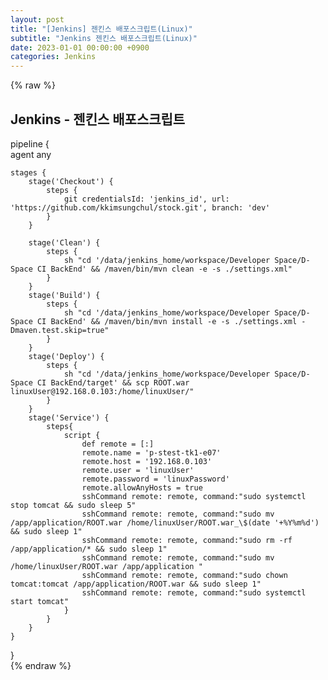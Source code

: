 ```yaml
---  
layout: post  
title: "[Jenkins] 젠킨스 배포스크립트(Linux)"  
subtitle: "Jenkins 젠킨스 배포스크립트(Linux)"  
date: 2023-01-01 00:00:00 +0900  
categories: Jenkins  
---  
```

{% raw %}  
## Jenkins - 젠킨스 배포스크립트  
  
pipeline {  
    agent any  
  
    stages {  
        stage('Checkout') {  
            steps {  
                git credentialsId: 'jenkins_id', url: 'https://github.com/kkimsungchul/stock.git', branch: 'dev'  
            }  
        }  
  
        stage('Clean') {  
            steps {  
				sh "cd '/data/jenkins_home/workspace/Developer Space/D-Space CI BackEnd' && /maven/bin/mvn clean -e -s ./settings.xml"  
            }  
        }  
		stage('Build') {  
			steps {  
				sh "cd '/data/jenkins_home/workspace/Developer Space/D-Space CI BackEnd' && /maven/bin/mvn install -e -s ./settings.xml -Dmaven.test.skip=true"  
			}  
		}  
		stage('Deploy') {  
			steps {  
				sh "cd '/data/jenkins_home/workspace/Developer Space/D-Space CI BackEnd/target' && scp ROOT.war linuxUser@192.168.0.103:/home/linuxUser/"  
			}  
		}  
        stage('Service') {  
			steps{  
				script {  
					def remote = [:]  
					remote.name = 'p-stest-tk1-e07'  
					remote.host = '192.168.0.103'  
					remote.user = 'linuxUser'  
					remote.password = 'linuxPassword'  
					remote.allowAnyHosts = true  
					sshCommand remote: remote, command:"sudo systemctl stop tomcat && sudo sleep 5"  
					sshCommand remote: remote, command:"sudo mv /app/application/ROOT.war /home/linuxUser/ROOT.war_\$(date '+%Y%m%d') && sudo sleep 1"  
					sshCommand remote: remote, command:"sudo rm -rf /app/application/* && sudo sleep 1"  
					sshCommand remote: remote, command:"sudo mv /home/linuxUser/ROOT.war /app/application "  
					sshCommand remote: remote, command:"sudo chown tomcat:tomcat /app/application/ROOT.war && sudo sleep 1"  
					sshCommand remote: remote, command:"sudo systemctl start tomcat"  
				}  
			}  
        }  
    }  
}  
{% endraw %}